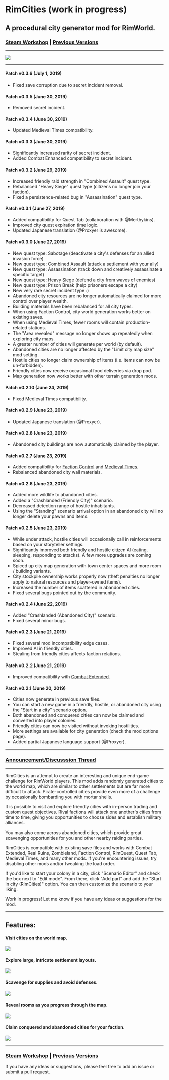 # RimCities (work in progress)
## A procedural city generator mod for RimWorld.

### [Steam Workshop](https://steamcommunity.com/sharedfiles/filedetails/?id=1775170117) | [Previous Versions](https://github.com/rvanasa/rimworld-cities/releases)

---

![](About/Preview.png)

---

#### Patch v0.3.6 (July 1, 2019)
- Fixed save corruption due to secret incident removal.

#### Patch v0.3.5 (June 30, 2019)
- Removed secret incident.

#### Patch v0.3.4 (June 30, 2019)
- Updated Medieval Times compatibility.

#### Patch v0.3.3 (June 30, 2019)
- Significantly increased rarity of secret incident.
- Added Combat Enhanced compatibility to secret incident.

#### Patch v0.3.2 (June 29, 2019)
- Increased friendly raid strength in "Combined Assault" quest type.
- Rebalanced "Heavy Siege" quest type (citizens no longer join your faction).
- Fixed a persistence-related bug in "Assassination" quest type.

#### Patch v0.3.1 (June 27, 2019)
- Added compatibility for Quest Tab (collaboration with @Merthykins).
- Improved city quest expiration time logic.
- Updated Japanese translation (@Proxyer is awesome).

#### Patch v0.3.0 (June 27, 2019)
- New quest type: Sabotage (deactivate a city's defenses for an allied invasion force)
- New quest type: Combined Assault (attack a settlement with your ally)
- New quest type: Assassination (track down and creatively assassinate a specific target)
- New quest type: Heavy Siege (defend a city from waves of enemies)
- New quest type: Prison Break (help prisoners escape a city)
- New very rare secret incident type :)
- Abandoned city resources are no longer automatically claimed for more control over player wealth.
- Building materials have been rebalanced for all city types.
- When using Faction Control, city world generation works better on existing saves.
- When using Medieval Times, fewer rooms will contain production-related stations.
- The "Area revealed" message no longer shows up repeatedly when exploring city maps.
- A greater number of cities will generate per world (by default).
- Abandoned cities are no longer affected by the "Limit city map size" mod setting.
- Hostile cities no longer claim ownership of items (i.e. items can now be un-forbidden).
- Friendly cities now receive occasional food deliveries via drop pod.
- Map generation now works better with other terrain generation mods.

#### Patch v0.2.10 (June 24, 2019)
- Fixed Medieval Times compatibility.

#### Patch v0.2.9 (June 23, 2019)
- Updated Japanese translation (@Proxyer).

#### Patch v0.2.8 (June 23, 2019)
- Abandoned city buildings are now automatically claimed by the player.

#### Patch v0.2.7 (June 23, 2019)
- Added compatibility for [Faction Control](https://steamcommunity.com/sharedfiles/filedetails/?id=1509102551) and [Medieval Times](https://steamcommunity.com/sharedfiles/filedetails/?id=732569232).
- Rebalanced abandoned city wall materials.

#### Patch v0.2.6 (June 23, 2019)
- Added more wildlife to abandoned cities.
- Added a "Crashlanded (Friendly City)" scenario.
- Decreased detection range of hostile inhabitants.
- Using the "Standing" scenario arrival option in an abandoned city will no longer delete your pawns and items.

#### Patch v0.2.5 (June 23, 2019)
- While under attack, hostile cities will occasionally call in reinforcements based on your storyteller settings.
- Significantly improved both friendly and hostile citizen AI (eating, sleeping, responding to attacks). A few more upgrades are coming soon.
- Spiced up city map generation with town center spaces and more room / building variants.
- City stockpile ownership works properly now (theft penalties no longer apply to natural resources and player-owned items).
- Increased the number of items scattered in abandoned cities.
- Fixed several bugs pointed out by the community.

#### Patch v0.2.4 (June 22, 2019)
- Added "Crashlanded (Abandoned City)" scenario.
- Fixed several minor bugs.

#### Patch v0.2.3 (June 21, 2019)
- Fixed several mod incompatibility edge cases.
- Improved AI in friendly cities.
- Stealing from friendly cities affects faction relations.

#### Patch v0.2.2 (June 21, 2019)
- Improved compatibility with [Combat Extended](https://steamcommunity.com/workshop/filedetails/?id=1631756268).

#### Patch v0.2.1 (June 20, 2019)
- Cities now generate in previous save files.
- You can start a new game in a friendly, hostile, or abandoned city using the "Start in a city" scenario option.
- Both abandoned and conquered cities can now be claimed and converted into player colonies.
- Friendly cities can now be visited without invoking hostilities.
- More settings are  available for city generation (check the mod options page).
- Added partial Japanese language support (@Proxyer).

---

### [Announcement/Discusssion Thread](https://www.reddit.com/r/RimWorld/comments/c2odfh/10_rimcities_beta_release_procedural_city_map/)

---

RimCities is an attempt to create an interesting and unique end-game challenge for RimWorld players. This mod adds randomly generated cities to the world map, which are similar to other settlements but are far more difficult to attack. Pirate-controlled cities provide even more of a challenge by occasionally bombarding you with mortar shells.

It is possible to visit and explore friendly cities with in-person trading and custom quest objectives. Rival factions will attack one another's cities from time to time, giving you opportunities to choose sides and establish military alliances.

You may also come across abandoned cities, which provide great scavenging opportunities for you and other nearby raiding parties.

RimCities is compatible with existing save files and works with Combat Extended, Real Ruins, Zombieland, Faction Control, RimQuest, Quest Tab, Medieval Times, and many other mods. If you're encountering issues, try disabling other mods and/or tweaking the load order.

If you'd like to start your colony in a city, click "Scenario Editor" and check the box next to "Edit mode". From there, click "Add part" and add the "Start in city (RimCities)" option. You can then customize the scenario to your liking.

Work in progress! Let me know if you have any ideas or suggestions for the mod.

---

## Features:

#### Visit cities on the world map.
![](Docs/World1.png)

#### Explore large, intricate settlement layouts.
![](Docs/Map1.png)

#### Scavenge for supplies and avoid defenses.
![](Docs/Map2.png)

#### Reveal rooms as you progress through the map.
![](Docs/Map3.png)

#### Claim conquered and abandoned cities for your faction.
![](Docs/Map4.png)

---

### [Steam Workshop](https://steamcommunity.com/sharedfiles/filedetails/?id=1775170117) | [Previous Versions](https://github.com/rvanasa/rimworld-cities/releases)

If you have any ideas or suggestions, please feel free to add an issue or submit a pull request.
